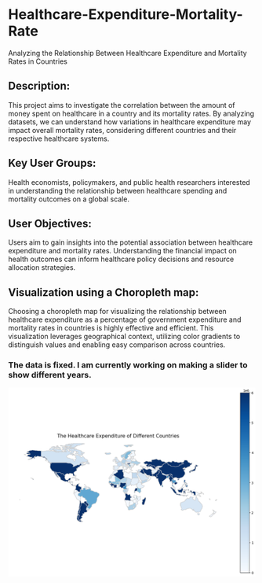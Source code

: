 # Healthcare-Expenditure-Mortality-Rate
Analyzing the Relationship Between Healthcare Expenditure and Mortality Rates in Countries

## Description:
This project aims to investigate the correlation between the amount of money spent on healthcare in a country and its mortality rates. By analyzing datasets, we can understand how variations in healthcare expenditure may impact overall mortality rates, considering different countries and their respective healthcare systems.

## Key User Groups:
Health economists, policymakers, and public health researchers interested in understanding the relationship between healthcare spending and mortality outcomes on a global scale.

## User Objectives:
Users aim to gain insights into the potential association between healthcare expenditure and mortality rates. Understanding the financial impact on health outcomes can inform healthcare policy decisions and resource allocation strategies.

## Visualization using a Choropleth map:
Choosing a choropleth map for visualizing the relationship between healthcare expenditure as a percentage of government expenditure and mortality rates in countries is highly effective and efficient. This visualization leverages geographical context, utilizing color gradients to distinguish values and enabling easy comparison across countries. 

### The data is fixed. I am currently working on making a slider to show different years.


<img src="Screenshot 2023-11-25 143048.png"/>
